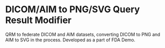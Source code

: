 # DICOM/AIM to PNG/SVG Query Result Modifier
QRM to federate DICOM and AIM datasets, converting DICOM to PNG and AIM to SVG in the process. Developed as a part of FDA Demo.
